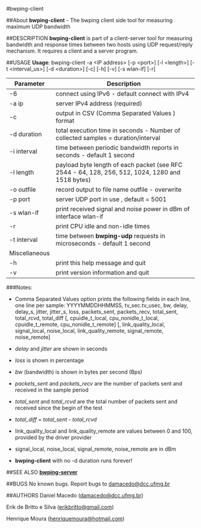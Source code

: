 #bwping-client

##About
**bwping-client** - The bwping client side tool for measuring maximum UDP bandwidth

##DESCRIPTION
**bwping-client** is part of a client-server tool for measuring bandwidth and response times between two hosts using UDP request/reply mechanism. It requires a client and a server program.

##USAGE
**Usage**: bwping-client -a &lt;IP address\> [-p &lt;port>] [-l &lt;length>] [-t &lt;interval_us>] [-d &lt;duration>] [-c] [-h] [-v] [-s wlan-if] [-r]

| Parameter | Description |
---| ---|
-6 | connect using IPv6 - default connect with IPv4 |
-a ip   | server IPv4 address (required) |
-c | output in CSV (Comma Separated Values ) format  |
-d duration | total execution time in seconds - Number of collected samples = duration/interval |
-i interval | time between periodic bandwidth reports in seconds - default 1 second |
-l length  | payload byte length of each packet  (see RFC 2544 - 64, 128, 256, 512, 1024, 1280 and 1518 bytes) |
-o outfile | record output to file name outfile - overwrite |
-p port | server UDP port in use , default = 5001 |
-s wlan-if | print received signal and noise power in dBm of interface wlan-if
-r | print CPU idle and non-idle times
-t interval | time between **bwping-udp** requests in microseconds - default 1 second |
Miscellaneous |
-h | print this help message and quit |
-v | print version information and quit |

###Notes:

  * Comma Separated Values  option prints the following fields in each line, one line per sample:
  YYYYMMDDHHMMSS, tv_sec.tv_usec, bw, delay, delay_s, jitter, jitter_s, loss, packets_sent, packets_recv, total_sent, total_rcvd, total_diff
  [, cpuidle_t_local, cpu_nonidle_t_local, cpuidle_t_remote, cpu_nonidle_t_remote]
  [, link_quality_local, signal_local, noise_local, link_quality_remote, signal_remote, noise_remote]

  * *delay* and *jitter* are shown in seconds

  * *loss* is shown in percentage

  * *bw* (bandwidth) is shown in bytes per second (Bps)

  * *packets_sent* and *packets_recv* are the number of packets sent and received in the sample period

  * *total_sent* and *total_rcvd* are the total number of packets sent and received since the begin of the test

  * *total_diff* = *total_sent* - *total_rcvd*

  * link_quality_local and link_quality_remote are values between 0 and 100, provided by the driver provider

  * signal_local, noise_local, signal_remote, noise_remote are in dBm

  * **bwping-client** with no -d duration runs forever!

##SEE ALSO
**[bwping-server](https://github.com/h3dema/bwping-udp/blob/master/docs/bwping-server.md)**

##BUGS
No known bugs.
Report bugs to <damacedo@dcc.ufmg.br>

##AUTHORS
Daniel Macedo ([damacedo@dcc.ufmg.br](damacedo@dcc.ufmg.br))

Erik de Britto e Silva (erikbritto@gmail.com)

Henrique Moura (henriquemoura@hotmail.com)
